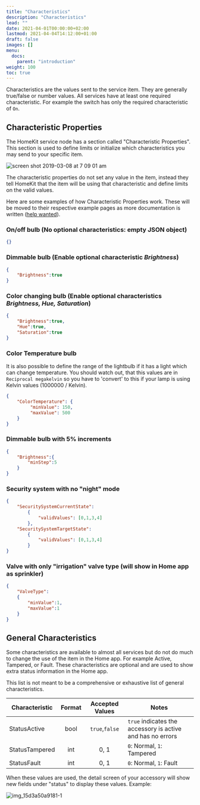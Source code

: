 ```yaml
---
title: "Characteristics"
description: "Characteristics"
lead: ""
date: 2021-04-01T00:00:00+02:00
lastmod: 2021-04-04T14:12:00+01:00
draft: false
images: []
menu:
  docs:
    parent: "introduction"
weight: 100
toc: true
---
```


Characteristics are the values sent to the service item. They are generally true/false or number values. All services have at least one required characteristic. For example the switch has only the required characteristic of `On`.

## Characteristic Properties

The HomeKit service node has a section called "Characteristic Properties". This section is used to define limits or initialize which characteristics you may send to your specific item.

![screen shot 2019-03-08 at 7 09 01 am](https://user-images.githubusercontent.com/38265886/54030392-102ceb80-4171-11e9-9da4-cbcbab5c7c68.png)

The characteristic properties do not set any value in the item, instead they tell HomeKit that the item will be using that characteristic and define limits on the valid values.

Here are some examples of how Characteristic Properties work. These will be moved to their respective example pages as more documentation is written ([help wanted](https://github.com/NRCHKB/node-red-contrib-homekit-bridged/issues/50)).

### On/off bulb (No optional characteristics: empty JSON object)

```json
{}
```

### Dimmable bulb (Enable optional characteristic _Brightness_)

```json
{
    "Brightness":true
}
```

### Color changing bulb (Enable optional characteristics _Brightness, Hue, Saturation_)

```json
{
    "Brightness":true,
    "Hue":true,
    "Saturation":true
}
```

### Color Temperature bulb

It is also possible to define the range of the lightbulb if it has a light which can change temperature.
You should watch out, that this values are in `Reciprocal megakelvin` so you have to 'convert' to this if your lamp is using Kelvin values (1000000 / Kelvin).

```json
{
    "ColorTemperature": {
         "minValue": 150,
         "maxValue": 500
    }
}
```

### Dimmable bulb with 5% increments

```json
{
    "Brightness":{
        "minStep":5
    }
}
```

### Security system with no "night" mode

```json
{
    "SecuritySystemCurrentState":
        {
            "validValues": [0,1,3,4]
        },
    "SecuritySystemTargetState":
        {
            "validValues": [0,1,3,4]
        }
}
```

### Valve with only "irrigation" valve type (will show in Home app as sprinkler)

```json
{
    "ValveType":
    {
        "minValue":1,
        "maxValue":1
    }
}
```

## General Characteristics

Some characteristics are available to almost all services but do not do much to change the use of the item in the Home app. For example Active, Tampered, or Fault. These characteristics are optional and are used to show extra status information in the Home app.

This list is not meant to be a comprehensive or exhaustive list of general characteristics.

|Characteristic|Format|Accepted Values|Notes|
|---|:---:|:---:|---|
|StatusActive|bool|`true`,`false`|`true` indicates the accessory is active and has no errors|
|StatusTampered|int|0, 1| `0`: Normal, `1`: Tampered|
|StatusFault|int|0, 1|`0`: Normal, `1`: Fault|

When these values are used, the detail screen of your accessory will show new fields under "status" to display these values. Example:

![img_15d3a50a9181-1](https://user-images.githubusercontent.com/38265886/54031465-6fd8c600-4174-11e9-9728-a6aa2e6e2267.jpeg)
